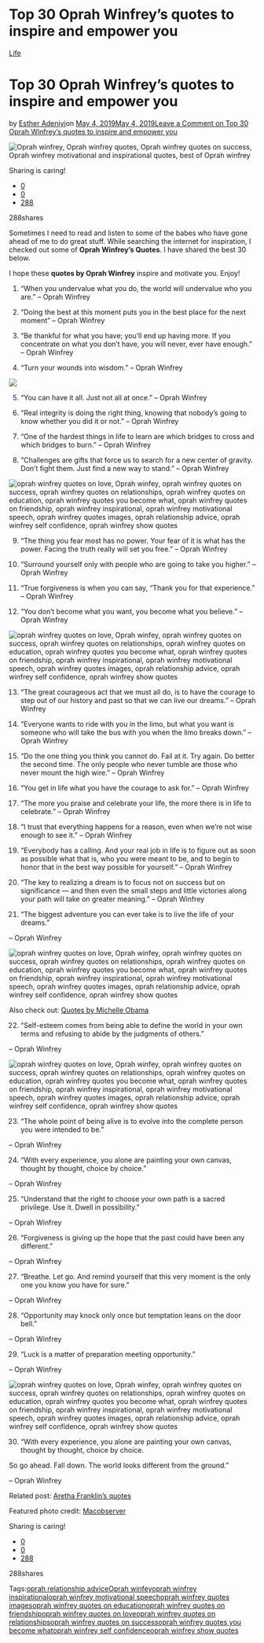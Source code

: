 # Top 30 Oprah Winfrey’s quotes to inspire and empower you

[Life](https://estheradeniyi.com/category/life/)
# Top 30 Oprah Winfrey&#x2019;s quotes to inspire and empower you

by [Esther Adeniyi](https://estheradeniyi.com/author/esther-adeniyi/)on [May 4, 2019May 4, 2019](https://estheradeniyi.com/oprah-winfreys-quotes-to-inspire-and-empower-you/)[Leave a Comment on Top 30 Oprah Winfrey&#x2019;s quotes to inspire and empower you](https://estheradeniyi.com/oprah-winfreys-quotes-to-inspire-and-empower-you/#respond)

![Oprah winfrey, Oprah winfrey quotes, Oprah winfrey quotes on success, Oprah winfrey motivational and inspirational quotes, best of Oprah winfrey](images\oprah-winfrey-esther-adeniyi.jpg)

Sharing is caring!

- [0](https://www.facebook.com/sharer/sharer.php?u=https%3A%2F%2Festheradeniyi.com%2Foprah-winfreys-quotes-to-inspire-and-empower-you%2F&amp;t=Top%2030%20Oprah%20Winfrey%27s%20quotes%20to%20inspire%20and%20empower%20you)
- [0](https://twitter.com/intent/tweet?text=Top%2030%20Oprah%20Winfrey%27s%20quotes%20to%20inspire%20and%20empower%20you&amp;url=https%3A%2F%2Festheradeniyi.com%2Foprah-winfreys-quotes-to-inspire-and-empower-you%2F)
- [288](#)

288shares

Sometimes I need to read and listen to some of the babes who have gone ahead of me to do great stuff. While searching the internet for inspiration, I checked out some of **Oprah Winfrey&#x2019;s Quotes**. I have shared the best 30 below.

I hope these **quotes by Oprah Winfrey** inspire and motivate you. Enjoy!

1. &#x201C;When you undervalue what you do, the world will undervalue who you are.&#x201D;
 &#x2013; Oprah Winfrey

2. &#x201C;Doing the best at this moment puts you in the best place for the next moment&#x201D;
 &#x2013; Oprah Winfrey

3. &#x201C;Be thankful for what you have; you&#x2019;ll end up having more. If you concentrate on what you don&#x2019;t have, you will never, ever have enough.&#x201D;
 &#x2013; Oprah Winfrey

4. &#x201C;Turn your wounds into wisdom.&#x201D;
 &#x2013; Oprah Winfrey

![](images\Oprah-Winfrey-Quotes-4.png)

5. &#x201C;You can have it all. Just not all at once.&#x201D;
 &#x2013; Oprah Winfrey

6. &#x201C;Real integrity is doing the right thing, knowing that nobody&#x2019;s going to know whether you did it or not.&#x201D;
 &#x2013; Oprah Winfrey

7. &#x201C;One of the hardest things in life to learn are which bridges to cross and which bridges to burn.&#x201D;
 &#x2013; Oprah Winfrey

8. &#x201C;Challenges are gifts that force us to search for a new center of gravity. Don&#x2019;t fight them. Just find a new way to stand.&#x201D;
 &#x2013; Oprah Winfrey

![oprah winfrey quotes on love, Oprah winfey, oprah winfrey quotes on success, oprah winfrey quotes on relationships, oprah winfrey quotes on education, oprah winfrey quotes you become what, oprah winfrey quotes on friendship, oprah winfrey inspirational, oprah winfrey motivational speech, oprah winfrey quotes images, oprah relationship advice, oprah winfrey self confidence, oprah winfrey show quotes](images\Oprah-Winfrey-Quotes-5.png)

9. &#x201C;The thing you fear most has no power. Your fear of it is what has the power. Facing the truth really will set you free.&#x201D;
 &#x2013; Oprah Winfrey

10. &#x201C;Surround yourself only with people who are going to take you higher.&#x201D;
 &#x2013; Oprah Winfrey

11. &#x201C;True forgiveness is when you can say, &#x201C;Thank you for that experience.&#x201D;
 &#x2013; Oprah Winfrey

12. &#x201C;You don&#x2019;t become what you want, you become what you believe.&#x201D;
 &#x2013; Oprah Winfrey

![oprah winfrey quotes on love, Oprah winfey, oprah winfrey quotes on success, oprah winfrey quotes on relationships, oprah winfrey quotes on education, oprah winfrey quotes you become what, oprah winfrey quotes on friendship, oprah winfrey inspirational, oprah winfrey motivational speech, oprah winfrey quotes images, oprah relationship advice, oprah winfrey self confidence, oprah winfrey show quotes](images\Oprah-Winfrey-Quotes-3.png)

13. &#x201C;The great courageous act that we must all do, is to have the courage to step out of our history and past so that we can live our dreams.&#x201D;
 &#x2013; Oprah Winfrey

14. &#x201C;Everyone wants to ride with you in the limo, but what you want is someone who will take the bus with you when the limo breaks down.&#x201D;
 &#x2013; Oprah Winfrey

15. &#x201C;Do the one thing you think you cannot do. Fail at it. Try again. Do better the second time. The only people who never tumble are those who never mount the high wire.&#x201D;
 &#x2013; Oprah Winfrey

16. &#x201C;You get in life what you have the courage to ask for.&#x201D;
 &#x2013; Oprah Winfrey

17. &#x201C;The more you praise and celebrate your life, the more there is in life to celebrate.&#x201D;
 &#x2013; Oprah Winfrey

18. &#x201C;I trust that everything happens for a reason, even when we&#x2019;re not wise enough to see it.&#x201D;
 &#x2013; Oprah Winfrey

19. &#x201C;Everybody has a calling. And your real job in life is to figure out as soon as possible what that is, who you were meant to be, and to begin to honor that in the best way possible for yourself.&#x201D;
 &#x2013; Oprah Winfrey

20. &#x201C;The key to realizing a dream is to focus not on success but on significance &#x2014; and then even the small steps and little victories along your path will take on greater meaning.&#x201D;
 &#x2013; Oprah Winfrey

21. &#x201C;The biggest adventure you can ever take is to live the life of your dreams.&#x201D;

&#x2013; Oprah Winfrey

![oprah winfrey quotes on love, Oprah winfey, oprah winfrey quotes on success, oprah winfrey quotes on relationships, oprah winfrey quotes on education, oprah winfrey quotes you become what, oprah winfrey quotes on friendship, oprah winfrey inspirational, oprah winfrey motivational speech, oprah winfrey quotes images, oprah relationship advice, oprah winfrey self confidence, oprah winfrey show quotes](images\Oprah-Winfrey-Quotes-1.png)

Also check out: [Quotes by Michelle Obama](https://estheradeniyi.com/michelle-obama-quotes/)

22. &#x201C;Self-esteem comes from being able to define the world in your own terms and refusing to abide by the judgments of others.&#x201D;

&#x2013; Oprah Winfrey

![oprah winfrey quotes on love, Oprah winfey, oprah winfrey quotes on success, oprah winfrey quotes on relationships, oprah winfrey quotes on education, oprah winfrey quotes you become what, oprah winfrey quotes on friendship, oprah winfrey inspirational, oprah winfrey motivational speech, oprah winfrey quotes images, oprah relationship advice, oprah winfrey self confidence, oprah winfrey show quotes](images\Oprah-Winfrey-Quotes.png)

23. &#x201C;The whole point of being alive is to evolve into the complete person you were intended to be.&#x201D;

&#x2013; Oprah Winfrey

24. &#x201C;With every experience, you alone are painting your own canvas, thought by thought, choice by choice.&#x201D;

&#x2013; Oprah Winfrey

25. &#x201C;Understand that the right to choose your own path is a sacred privilege. Use it. Dwell in possibility.&#x201D;

&#x2013; Oprah Winfrey

26. &#x201C;Forgiveness is giving up the hope that the past could have been any different.&#x201D;

&#x2013; Oprah Winfrey

27. &#x201C;Breathe. Let go. And remind yourself that this very moment is the only one you know you have for sure.&#x201D;

&#x2013; Oprah Winfrey

28. &#x201C;Opportunity may knock only once but temptation leans on the door bell.&#x201D;

&#x2013; Oprah Winfrey

29. &#x201C;Luck is a matter of preparation meeting opportunity.&#x201D;

&#x2013; Oprah Winfrey

![oprah winfrey quotes on love, Oprah winfey, oprah winfrey quotes on success, oprah winfrey quotes on relationships, oprah winfrey quotes on education, oprah winfrey quotes you become what, oprah winfrey quotes on friendship, oprah winfrey inspirational, oprah winfrey motivational speech, oprah winfrey quotes images, oprah relationship advice, oprah winfrey self confidence, oprah winfrey show quotes](images\Oprah-Winfrey-Quotes-2.png)

30. &#x201C;With every experience, you alone are painting your own canvas, thought by thought, choice by choice.

So go ahead. Fall down. The world looks different from the ground.&#x201D;

&#x2013; Oprah Winfrey

Related post: [Aretha Franklin&#x2019;s quotes](https://estheradeniyi.com/aretha-franklin-quotes/)

Featured photo credit: [Macobserver](https://www.macobserver.com/news/oprah-interview-apple-plans/)

Sharing is caring!

- [0](https://www.facebook.com/sharer/sharer.php?u=https%3A%2F%2Festheradeniyi.com%2Foprah-winfreys-quotes-to-inspire-and-empower-you%2F&amp;t=Top%2030%20Oprah%20Winfrey%27s%20quotes%20to%20inspire%20and%20empower%20you)
- [0](https://twitter.com/intent/tweet?text=Top%2030%20Oprah%20Winfrey%27s%20quotes%20to%20inspire%20and%20empower%20you&amp;url=https%3A%2F%2Festheradeniyi.com%2Foprah-winfreys-quotes-to-inspire-and-empower-you%2F)
- [288](#)

288shares

Tags:[oprah relationship advice](https://estheradeniyi.com/tag/oprah-relationship-advice/)[Oprah winfey](https://estheradeniyi.com/tag/oprah-winfey/)[oprah winfrey inspirational](https://estheradeniyi.com/tag/oprah-winfrey-inspirational/)[oprah winfrey motivational speech](https://estheradeniyi.com/tag/oprah-winfrey-motivational-speech/)[oprah winfrey quotes images](https://estheradeniyi.com/tag/oprah-winfrey-quotes-images/)[oprah winfrey quotes on education](https://estheradeniyi.com/tag/oprah-winfrey-quotes-on-education/)[oprah winfrey quotes on friendship](https://estheradeniyi.com/tag/oprah-winfrey-quotes-on-friendship/)[oprah winfrey quotes on love](https://estheradeniyi.com/tag/oprah-winfrey-quotes-on-love/)[oprah winfrey quotes on relationships](https://estheradeniyi.com/tag/oprah-winfrey-quotes-on-relationships/)[oprah winfrey quotes on success](https://estheradeniyi.com/tag/oprah-winfrey-quotes-on-success/)[oprah winfrey quotes you become what](https://estheradeniyi.com/tag/oprah-winfrey-quotes-you-become-what/)[oprah winfrey self confidence](https://estheradeniyi.com/tag/oprah-winfrey-self-confidence/)[oprah winfrey show quotes](https://estheradeniyi.com/tag/oprah-winfrey-show-quotes/)